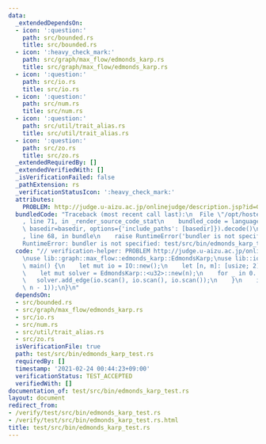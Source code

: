 ```yaml
---
data:
  _extendedDependsOn:
  - icon: ':question:'
    path: src/bounded.rs
    title: src/bounded.rs
  - icon: ':heavy_check_mark:'
    path: src/graph/max_flow/edmonds_karp.rs
    title: src/graph/max_flow/edmonds_karp.rs
  - icon: ':question:'
    path: src/io.rs
    title: src/io.rs
  - icon: ':question:'
    path: src/num.rs
    title: src/num.rs
  - icon: ':question:'
    path: src/util/trait_alias.rs
    title: src/util/trait_alias.rs
  - icon: ':question:'
    path: src/zo.rs
    title: src/zo.rs
  _extendedRequiredBy: []
  _extendedVerifiedWith: []
  _isVerificationFailed: false
  _pathExtension: rs
  _verificationStatusIcon: ':heavy_check_mark:'
  attributes:
    PROBLEM: http://judge.u-aizu.ac.jp/onlinejudge/description.jsp?id=GRL_6_A
  bundledCode: "Traceback (most recent call last):\n  File \"/opt/hostedtoolcache/Python/3.9.2/x64/lib/python3.9/site-packages/onlinejudge_verify/documentation/build.py\"\
    , line 71, in _render_source_code_stat\n    bundled_code = language.bundle(stat.path,\
    \ basedir=basedir, options={'include_paths': [basedir]}).decode()\n  File \"/opt/hostedtoolcache/Python/3.9.2/x64/lib/python3.9/site-packages/onlinejudge_verify/languages/user_defined.py\"\
    , line 68, in bundle\n    raise RuntimeError('bundler is not specified: {}'.format(path.as_posix()))\n\
    RuntimeError: bundler is not specified: test/src/bin/edmonds_karp_test.rs\n"
  code: "// verification-helper: PROBLEM http://judge.u-aizu.ac.jp/onlinejudge/description.jsp?id=GRL_6_A\n\
    \nuse lib::graph::max_flow::edmonds_karp::EdmondsKarp;\nuse lib::io::*;\n\nfn\
    \ main() {\n    let mut io = IO::new();\n    let [n, m]: [usize; 2] = io.scan();\n\
    \    let mut solver = EdmondsKarp::<u32>::new(n);\n    for _ in 0..m {\n     \
    \   solver.add_edge(io.scan(), io.scan(), io.scan());\n    }\n    io.println(solver.solve(0,\
    \ n - 1));\n}\n"
  dependsOn:
  - src/bounded.rs
  - src/graph/max_flow/edmonds_karp.rs
  - src/io.rs
  - src/num.rs
  - src/util/trait_alias.rs
  - src/zo.rs
  isVerificationFile: true
  path: test/src/bin/edmonds_karp_test.rs
  requiredBy: []
  timestamp: '2021-02-24 00:44:23+09:00'
  verificationStatus: TEST_ACCEPTED
  verifiedWith: []
documentation_of: test/src/bin/edmonds_karp_test.rs
layout: document
redirect_from:
- /verify/test/src/bin/edmonds_karp_test.rs
- /verify/test/src/bin/edmonds_karp_test.rs.html
title: test/src/bin/edmonds_karp_test.rs
---
```

